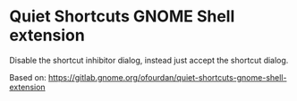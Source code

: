 # Quiet Shortcuts GNOME Shell extension

Disable the shortcut inhibitor dialog, instead just accept the shortcut dialog.

Based on: https://gitlab.gnome.org/ofourdan/quiet-shortcuts-gnome-shell-extension